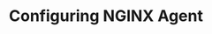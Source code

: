 ---
title: "Configuring NGINX Agent"
description: "Learn how to configure NGINX Agent"
weight: 1000
---